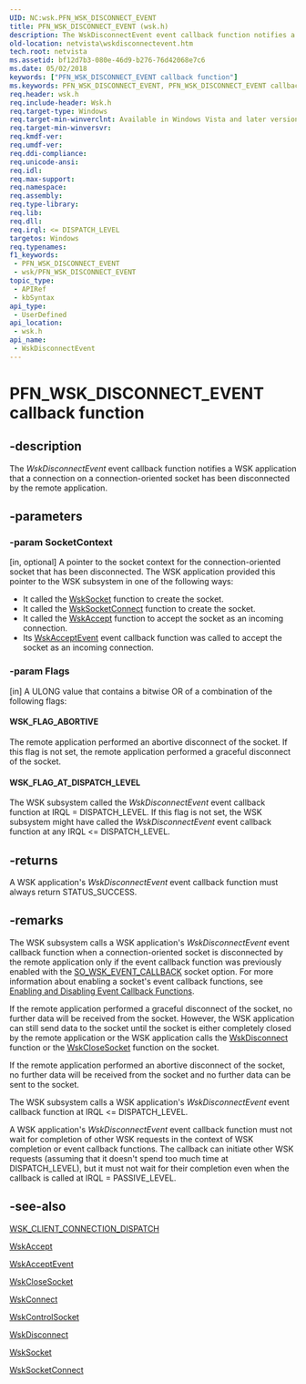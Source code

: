 ```yaml
---
UID: NC:wsk.PFN_WSK_DISCONNECT_EVENT
title: PFN_WSK_DISCONNECT_EVENT (wsk.h)
description: The WskDisconnectEvent event callback function notifies a WSK application that a connection on a connection-oriented socket has been disconnected by the remote application.
old-location: netvista\wskdisconnectevent.htm
tech.root: netvista
ms.assetid: bf12d7b3-080e-46d9-b276-76d42068e7c6
ms.date: 05/02/2018
keywords: ["PFN_WSK_DISCONNECT_EVENT callback function"]
ms.keywords: PFN_WSK_DISCONNECT_EVENT, PFN_WSK_DISCONNECT_EVENT callback, WskDisconnectEvent, WskDisconnectEvent callback function [Network Drivers Starting with Windows Vista], netvista.wskdisconnectevent, wsk/WskDisconnectEvent, wskref_ec112b8d-f939-456f-9766-e181c7836e2c.xml
req.header: wsk.h
req.include-header: Wsk.h
req.target-type: Windows
req.target-min-winverclnt: Available in Windows Vista and later versions of the Windows operating   systems.
req.target-min-winversvr: 
req.kmdf-ver: 
req.umdf-ver: 
req.ddi-compliance: 
req.unicode-ansi: 
req.idl: 
req.max-support: 
req.namespace: 
req.assembly: 
req.type-library: 
req.lib: 
req.dll: 
req.irql: <= DISPATCH_LEVEL
targetos: Windows
req.typenames: 
f1_keywords:
 - PFN_WSK_DISCONNECT_EVENT
 - wsk/PFN_WSK_DISCONNECT_EVENT
topic_type:
 - APIRef
 - kbSyntax
api_type:
 - UserDefined
api_location:
 - wsk.h
api_name:
 - WskDisconnectEvent
---
```


# PFN_WSK_DISCONNECT_EVENT callback function


## -description

The 
  <i>WskDisconnectEvent</i> event callback function notifies a WSK application that a connection on a
  connection-oriented socket has been disconnected by the remote application.

## -parameters

### -param SocketContext 

[in, optional]
A pointer to the socket context for the connection-oriented socket that has been disconnected. The
     WSK application provided this pointer to the WSK subsystem in one of the following ways:
     

<ul>
<li>
It called the 
       <a href="https://docs.microsoft.com/windows-hardware/drivers/ddi/wsk/nc-wsk-pfn_wsk_socket">WskSocket</a> function to create the socket.

</li>
<li>
It called the 
       <a href="https://docs.microsoft.com/windows-hardware/drivers/ddi/wsk/nc-wsk-pfn_wsk_socket_connect">WskSocketConnect</a> function to create
       the socket.

</li>
<li>
It called the 
       <a href="https://docs.microsoft.com/windows-hardware/drivers/ddi/wsk/nc-wsk-pfn_wsk_accept">WskAccept</a> function to accept the socket as an
       incoming connection.

</li>
<li>
Its 
       <a href="https://docs.microsoft.com/windows-hardware/drivers/ddi/wsk/nc-wsk-pfn_wsk_accept_event">WskAcceptEvent</a> event callback function
       was called to accept the socket as an incoming connection.

</li>
</ul>

### -param Flags 

[in]
A ULONG value that contains a bitwise OR of a combination of the following flags:
     





#### WSK_FLAG_ABORTIVE

The remote application performed an abortive disconnect of the socket. If this flag is not set,
       the remote application performed a graceful disconnect of the socket.



#### WSK_FLAG_AT_DISPATCH_LEVEL

The WSK subsystem called the 
       <i>WskDisconnectEvent</i> event callback function at IRQL = DISPATCH_LEVEL. If this flag is not set,
       the WSK subsystem might have called the 
       <i>WskDisconnectEvent</i> event callback function at any IRQL <= DISPATCH_LEVEL.

## -returns

A WSK application's 
     <i>WskDisconnectEvent</i> event callback function must always return STATUS_SUCCESS.

## -remarks

The WSK subsystem calls a WSK application's 
    <i>WskDisconnectEvent</i> event callback function when a connection-oriented socket is disconnected by the
    remote application only if the event callback function was previously enabled with the 
    <a href="https://docs.microsoft.com/windows-hardware/drivers/network/so-wsk-event-callback">SO_WSK_EVENT_CALLBACK</a> socket option.
    For more information about enabling a socket's event callback functions, see 
    <a href="https://docs.microsoft.com/windows-hardware/drivers/network/enabling-and-disabling-event-callback-functions">Enabling and
    Disabling Event Callback Functions</a>.

If the remote application performed a graceful disconnect of the socket, no further data will be
    received from the socket. However, the WSK application can still send data to the socket until the socket
    is either completely closed by the remote application or the WSK application calls the 
    <a href="https://docs.microsoft.com/windows-hardware/drivers/ddi/wsk/nc-wsk-pfn_wsk_disconnect">WskDisconnect</a> function or the 
    <a href="https://docs.microsoft.com/windows-hardware/drivers/ddi/wsk/nc-wsk-pfn_wsk_close_socket">WskCloseSocket</a> function on the socket.

If the remote application performed an abortive disconnect of the socket, no further data will be
    received from the socket and no further data can be sent to the socket.

The WSK subsystem calls a WSK application's 
    <i>WskDisconnectEvent</i> event callback function at IRQL <= DISPATCH_LEVEL.

A WSK application's <i>WskDisconnectEvent</i> event callback function must not wait for completion of other WSK requests in the context of WSK completion or event callback functions. The callback can initiate other WSK requests (assuming that it doesn't spend too much time at DISPATCH_LEVEL), but it must not wait for their completion even when the callback is called at IRQL = PASSIVE_LEVEL.

## -see-also

<a href="https://docs.microsoft.com/windows-hardware/drivers/ddi/wsk/ns-wsk-_wsk_client_connection_dispatch">
   WSK_CLIENT_CONNECTION_DISPATCH</a>



<a href="https://docs.microsoft.com/windows-hardware/drivers/ddi/wsk/nc-wsk-pfn_wsk_accept">WskAccept</a>



<a href="https://docs.microsoft.com/windows-hardware/drivers/ddi/wsk/nc-wsk-pfn_wsk_accept_event">WskAcceptEvent</a>



<a href="https://docs.microsoft.com/windows-hardware/drivers/ddi/wsk/nc-wsk-pfn_wsk_close_socket">WskCloseSocket</a>



<a href="https://docs.microsoft.com/windows-hardware/drivers/ddi/wsk/nc-wsk-pfn_wsk_connect">WskConnect</a>



<a href="https://docs.microsoft.com/windows-hardware/drivers/ddi/wsk/nc-wsk-pfn_wsk_control_socket">WskControlSocket</a>



<a href="https://docs.microsoft.com/windows-hardware/drivers/ddi/wsk/nc-wsk-pfn_wsk_disconnect">WskDisconnect</a>



<a href="https://docs.microsoft.com/windows-hardware/drivers/ddi/wsk/nc-wsk-pfn_wsk_socket">WskSocket</a>



<a href="https://docs.microsoft.com/windows-hardware/drivers/ddi/wsk/nc-wsk-pfn_wsk_socket_connect">WskSocketConnect</a>

